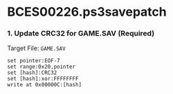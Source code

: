 # BCES00226.ps3savepatch

### 1. Update CRC32 for GAME.SAV (Required)

Target File: `GAME.SAV`

```
set pointer:EOF-7
set range:0x20,pointer
set [hash]:CRC32
set [hash]:xor:FFFFFFFF
write at 0x00000C:[hash]
```


